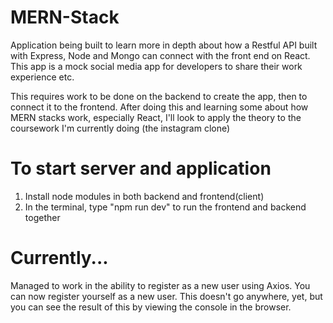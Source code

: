 # MERN-Stack

Application being built to learn more in depth about how a Restful API built with Express, Node and Mongo can connect with the front end on React. This app is a mock social media app for developers to share their work experience etc.

This requires work to be done on the backend to create the app, then to connect it to the frontend. After doing this and learning some about how MERN stacks work, especially React, I'll look to apply the theory to the coursework I'm currently doing (the instagram clone)

# To start server and application

1. Install node modules in both backend and frontend(client)
2. In the terminal, type "npm run dev" to run the frontend and backend together

# Currently...

Managed to work in the ability to register as a new user using Axios.  You can now register yourself as a new user.  This doesn't go anywhere, yet, but you can see the result of this by viewing the console in the browser.
